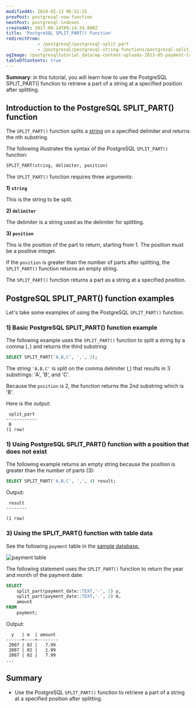 ```yaml
---
modifiedAt: 2024-02-13 06:52:15
prevPost: postgresql-now-function
nextPost: postgresql-indexes
createdAt: 2017-08-14T09:14:34.000Z
title: 'PostgreSQL SPLIT_PART() Function'
redirectFrom:
            - /postgresql/postgresql-split_part 
            - /postgresql/postgresql-string-functions/postgresql-split_part
ogImage: /postgresqltutorial_data/wp-content-uploads-2013-05-payment-table.png
tableOfContents: true
---
```



**Summary**: in this tutorial, you will learn how to use the PostgreSQL SPLIT_PART() function to retrieve a part of a string at a specified position after splitting.

## Introduction to the PostgreSQL SPLIT_PART() function

The `SPLIT_PART()` function splits a [string](/postgresql/postgresql-char-varchar-text) on a specified delimiter and returns the nth substring.

The following illustrates the syntax of the PostgreSQL `SPLIT_PART()` function:

```sql
SPLIT_PART(string, delimiter, position)
```

The `SPLIT_PART()` function requires three arguments:

**1) `string`**

This is the string to be split.

**2) `delimiter`**

The delimiter is a string used as the delimiter for splitting.

**3) `position`**

This is the position of the part to return, starting from 1. The position must be a positive integer.

If the `position` is greater than the number of parts after splitting, the `SPLIT_PART()` function returns an empty string.

The `SPLIT_PART()` function returns a part as a string at a specified position.

## PostgreSQL SPLIT_PART() function examples

Let's take some examples of using the PostgreSQL `SPLIT_PART()` function.

### 1) Basic PostgreSQL SPLIT_PART() function example

The following example uses the `SPLIT_PART()` function to split a string by a comma (`,`) and returns the third substring:

```sql
SELECT SPLIT_PART('A,B,C', ',', 2);
```

The string `'A,B,C'` is split on the comma delimiter (,) that results in 3 substrings: 'A', 'B', and 'C'.

Because the `position` is 2, the function returns the 2nd substring which is 'B'.

Here is the output:

```
 split_part
------------
 B
(1 row)
```

### 1) Using PostgreSQL SPLIT_PART() function with a position that does not exist

The following example returns an empty string because the position is greater than the number of parts (3):

```sql
SELECT SPLIT_PART('A,B,C', ',', 4) result;
```

Output:

```
 result
--------

(1 row)
```

### 3) Using the SPLIT_PART() function with table data

See the following `payment` table in the [sample database.](/postgresql/postgresql-getting-started/postgresql-sample-database)

![payment table](/postgresqltutorial_data/wp-content-uploads-2013-05-payment-table.png)

The following statement uses the `SPLIT_PART()` function to return the year and month of the payment date:

```sql
SELECT
    split_part(payment_date::TEXT,'-', 1) y,
    split_part(payment_date::TEXT,'-', 2) m,
    amount
FROM
    payment;
```

Output:

```
  y   | m  | amount
------+----+--------
 2007 | 02 |   7.99
 2007 | 02 |   1.99
 2007 | 02 |   7.99
...
```

## Summary

- Use the PostgreSQL `SPLIT_PART()` function to retrieve a part of a string at a specified position after splitting.

